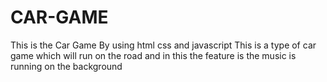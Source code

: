 # CAR-GAME
This is the Car Game By using html css and javascript 
This is a type of car game which will run on the road and in this the feature is the music is running on the background
